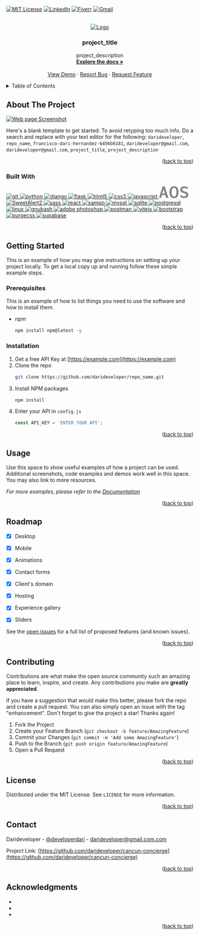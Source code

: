 <!-- Improved compatibility of back to top link: See: https://github.com/othneildrew/Best-README-Template/pull/73 -->
<a name="readme-top"></a>
<!--
*** Thanks for checking out the Best-README-Template. If you have a suggestion
*** that would make this better, please fork the repo and create a pull request
*** or simply open an issue with the tag "enhancement".
*** Don't forget to give the project a star!
*** Thanks again! Now go create something AMAZING! :D
-->



<!-- PROJECT SHIELDS -->
<!--
*** I'm using markdown "reference style" links for readability.
*** Reference links are enclosed in brackets [ ] instead of parentheses ( ).
*** See the bottom of this document for the declaration of the reference variables
*** for contributors-url, forks-url, etc. This is an optional, concise syntax you may use.
*** https://www.markdownguide.org/basic-syntax/#reference-style-links
-->
[![MIT License][license-shield]][license-url]
[![LinkedIn][linkedin-shield]][linkedin-url]
[![Fiverr][fiverr-shield]][fiverr-url]
[![Gmail][gmail-shield]][gmail-url]



<!-- PROJECT LOGO -->
<br />
<div align="center">
  <a href="https://github.com/darideveloper/repo_name">
    <img src="images/logo.png" alt="Logo" width="80" height="80">
  </a>

<h3 align="center">project_title</h3>

  <p align="center">
    project_description
    <br />
    <a href="https://github.com/darideveloper/repo_name"><strong>Explore the docs »</strong></a>
    <br />
    <br />
    <a href="https://github.com/darideveloper/repo_name">View Demo</a>
    ·
    <a href="https://github.com/darideveloper/repo_name/issues">Report Bug</a>
    ·
    <a href="https://github.com/darideveloper/repo_name/issues">Request Feature</a>
  </p>
</div>



<!-- TABLE OF CONTENTS -->
<details>
  <summary>Table of Contents</summary>
  <ol>
    <li>
      <a href="#about-the-project">About The Project</a>
      <ul>
        <li><a href="#built-with">Built With</a></li>
      </ul>
    </li>
    <li>
      <a href="#getting-started">Getting Started</a>
      <ul>
        <li><a href="#prerequisites">Prerequisites</a></li>
        <li><a href="#installation">Installation</a></li>
      </ul>
    </li>
    <li><a href="#usage">Usage</a></li>
    <li><a href="#roadmap">Roadmap</a></li>
    <li><a href="#contributing">Contributing</a></li>
    <li><a href="#license">License</a></li>
    <li><a href="#contact">Contact</a></li>
    <li><a href="#acknowledgments">Acknowledgments</a></li>
  </ol>
</details>



<!-- ABOUT THE PROJECT -->
## About The Project

[![Web page Screenshot][product-screenshot]](webpage)

Here's a blank template to get started: To avoid retyping too much info. Do a search and replace with your text editor for the following: `darideveloper`, `repo_name`, `francisco-dari-hernandez-6456b6181`, `darideveloper@gmail.com`, `darideveloper@gmail.com`, `project_title`, `project_description`

<p align="right">(<a href="#readme-top">back to top</a>)</p>



### Built With


<div>
<a href="https://git-scm.com/">
  <img src="https://cdn.svgporn.com/logos/git-icon.svg" width="50" alt="git" title="git">
</a>
<a href="https://www.python.org/">
  <img src="https://cdn.svgporn.com/logos/python.svg" width="50" alt="python" title="python">
</a>
<a href="https://www.djangoproject.com/">
  <img src="https://cdn.svgporn.com/logos/django-icon.svg" width="50" alt="django" title="django">
</a>
<a href="https://flask.palletsprojects.com/en/2.2.x/">
  <img src="https://cdn.svgporn.com/logos/flask.svg" width="50" alt="flask" title="flask">
</a>
<a href="https://developer.mozilla.org/es/docs/Web/HTML">
  <img src="https://cdn.svgporn.com/logos/html-5.svg" width="50" alt="html5" title="html5">
</a>
<a href="https://developer.mozilla.org/es/docs/Web/CSS">
  <img src="https://cdn.svgporn.com/logos/css-3.svg" width="50" alt="css3" title="css3">
</a>
<a href="https://developer.mozilla.org/es/docs/Web/javascript">
  <img src="https://cdn.svgporn.com/logos/javascript.svg" width="50" alt="javascript" title="javascript">
</a>
<a href="https://michalsnik.github.io/aos/">
  <img src="https://raw.githubusercontent.com/DariHernandez/DariHernandez/main/imgs/aos.svg" width="80" alt="aos" title="aos">
</a>
<a href="https://sweetalert2.github.io/">
  <img src="https://github.com/sweetalert2/sweetalert2/raw/main/assets/swal2-logo.png" width="100" alt="SweetAlert2" title="SweetAlert2">
</a>
<a href="https://sass-lang.com/">
  <img src="https://cdn.svgporn.com/logos/sass.svg" width="50" alt="sass" title="sass">
</a>
<a href="https://es.reactjs.org/">
  <img src="https://cdn.svgporn.com/logos/react.svg" width="50" alt="react" title="react">
</a>
<a href="https://www.apachefriends.org/es/index.html">
  <img src="https://cdn.svgporn.com/logos/xampp.svg" width="50" alt="xampp" title="xampp">
</a>
<a href="https://www.mysql.com/">
  <img src="https://cdn.svgporn.com/logos/mysql.svg" width=80" alt="mysql" title="mysql">
</a>
<a href="https://sqlite.org/index.html">
  <img src="https://cdn.svgporn.com/logos/sqlite.svg" width="100" alt="sqlite" title="sqlite">
</a>
<a href="https://www.postgresql.org/">
  <img src="https://cdn.svgporn.com/logos/postgresql.svg" width="50" alt="postgresql" title="postgresql">
</a>
<a href="https://en.wikipedia.org/wiki/Linux">
  <img src="https://cdn.svgporn.com/logos/linux-tux.svg" width="50" alt="linux" title="linux">
</a>
<a href="https://www.gnu.org/software/bash/">
  <img src="https://cdn.svgporn.com/logos/bash-icon.svg" width="50" alt="gnubash" title="gnubash">
</a>
<a href="https://www.adobe.com/mx/products/photoshop.html">
  <img src="https://cdn.svgporn.com/logos/adobe-photoshop.svg" width="50" alt="adobe photoshop" title="adobe photoshop">
</a>
<a href="https://www.postman.com/">
  <img src="https://cdn.svgporn.com/logos/postman-icon.svg" width="50" alt="postman" title="postman">
</a>
<a href="https://vitejs.dev/">
  <img src="https://cdn.svgporn.com/logos/vitejs.svg" width="50" alt="vitejs" title="vitejs">
</a>
<a href="https://getbootstrap.com/">
  <img src="https://cdn.svgporn.com/logos/bootstrap.svg" width="60" alt="bootstrap" title="bootstrap">
</a>
<a href="https://purgecss.com/">
  <img src="https://i.imgur.com/UEiUiJ0.png" width="50" alt="purgecss" title="purgecss">
</a>
<a href="https://supabase.com/">
  <img src="https://cdn.svgporn.com/logos/supabase-icon.svg" width="50" alt="supabase" title="supabase">
</a>
</div>


<p align="right">(<a href="#readme-top">back to top</a>)</p>



<!-- GETTING STARTED -->
## Getting Started

This is an example of how you may give instructions on setting up your project locally.
To get a local copy up and running follow these simple example steps.

### Prerequisites

This is an example of how to list things you need to use the software and how to install them.
* npm
  ```sh
  npm install npm@latest -g
  ```

### Installation

1. Get a free API Key at [https://example.com](https://example.com)
2. Clone the repo
   ```sh
   git clone https://github.com/darideveloper/repo_name.git
   ```
3. Install NPM packages
   ```sh
   npm install
   ```
4. Enter your API in `config.js`
   ```js
   const API_KEY = 'ENTER YOUR API';
   ```

<p align="right">(<a href="#readme-top">back to top</a>)</p>



<!-- USAGE EXAMPLES -->
## Usage

Use this space to show useful examples of how a project can be used. Additional screenshots, code examples and demos work well in this space. You may also link to more resources.

_For more examples, please refer to the [Documentation](https://example.com)_

<p align="right">(<a href="#readme-top">back to top</a>)</p>



<!-- ROADMAP -->
## Roadmap

- [x] Desktop
- [x] Mobile
- [x] Animations
- [x] Contact forms
- [x] Client's domain
- [x] Hosting
- [x] Experience gallery
- [x] Sliders


See the [open issues](https://github.com/darideveloper/repo_name/issues) for a full list of proposed features (and known issues).

<p align="right">(<a href="#readme-top">back to top</a>)</p>



<!-- CONTRIBUTING -->
## Contributing

Contributions are what make the open source community such an amazing place to learn, inspire, and create. Any contributions you make are **greatly appreciated**.

If you have a suggestion that would make this better, please fork the repo and create a pull request. You can also simply open an issue with the tag "enhancement".
Don't forget to give the project a star! Thanks again!

1. Fork the Project
2. Create your Feature Branch (`git checkout -b feature/AmazingFeature`)
3. Commit your Changes (`git commit -m 'Add some AmazingFeature'`)
4. Push to the Branch (`git push origin feature/AmazingFeature`)
5. Open a Pull Request

<p align="right">(<a href="#readme-top">back to top</a>)</p>



<!-- LICENSE -->
## License

Distributed under the MIT License. See `LICENSE` for more information.

<p align="right">(<a href="#readme-top">back to top</a>)</p>



<!-- CONTACT -->
## Contact

Darideveloper - [@developerdari](https://twitter.com/developerdari) - darideveloper@gmail.com.com

Project Link: [https://github.com/darideveloper/cancun-concierge](https://github.com/darideveloper/cancun-concierge)

<p align="right">(<a href="#readme-top">back to top</a>)</p>




<!-- ACKNOWLEDGMENTS -->
## Acknowledgments

* []()
* []()
* []()

<p align="right">(<a href="#readme-top">back to top</a>)</p>



<!-- MARKDOWN LINKS & IMAGES -->
<!-- https://www.markdownguide.org/basic-syntax/#reference-style-links -->
[contributors-shield]: https://img.shields.io/github/contributors/darideveloper/repo_name.svg?style=for-the-badge
[contributors-url]: https://github.com/darideveloper/repo_name/graphs/contributors
[forks-shield]: https://img.shields.io/github/forks/darideveloper/repo_name.svg?style=for-the-badge
[forks-url]: https://github.com/darideveloper/repo_name/network/members
[stars-shield]: https://img.shields.io/github/stars/darideveloper/repo_name.svg?style=for-the-badge
[stars-url]: https://github.com/darideveloper/repo_name/stargazers
[issues-shield]: https://img.shields.io/github/issues/darideveloper/repo_name.svg?style=for-the-badge
[issues-url]: https://github.com/darideveloper/repo_name/issues
[license-shield]: https://img.shields.io/github/license/darideveloper/repo_name.svg?style=for-the-badge
[license-url]: https://github.com/darideveloper/repo_name/blob/master/LICENSE.txt
[linkedin-shield]: https://img.shields.io/badge/-LinkedIn-black.svg?style=for-the-badge&logo=linkedin&colorB=555
[linkedin-url]: https://www.linkedin.com/in/francisco-dari-hernandez-6456b6181/
[product-screenshot]: ./imgs/screenshot.gif
[gmail-url]: mailto:darideveloper@gmail.com
[fiverr-url]: https://www.fiverr.com/darideveloper
[gmail-shield]: https://img.shields.io/badge/-gmail-black.svg?style=for-the-badge&logo=gmail&colorB=555&logoColor=white
[fiverr-shield]: https://img.shields.io/badge/-fiverr-black.svg?style=for-the-badge&logo=fiverr&colorB=555&logoColor=white
